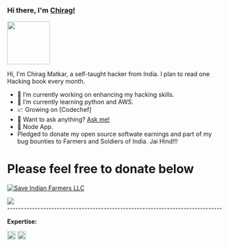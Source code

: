 ### Hi there, I'm [Chirag!](https://chiragmatkar.github.io) 
<img src="https://media.giphy.com/media/EppzaSdmWOtb5KyeJj/giphy.gif" width="100">

Hi, I'm Chirag Matkar, a self-taught hacker from India. I plan to read one Hacking book every month.


- 🔭 I’m currently working on enhancing my hacking skills.
- 🌱 I’m currently learning python and AWS.
- 📈 Growing on [Codechef]
- 💬 Want to ask anything? [Ask me!](https://github.com/chiragmatkar/chiragmatkar/issues)
- 👷 Node App.
-    Pledged to donate my open source softwate earnings and part of my bug bounties to Farmers and Soldiers of India. Jai Hind!!!


# Please feel free to donate below

[![Save Indian Farmers LLC](https://img.shields.io/badge/Donate-PayPal-green.svg)](https://www.paypal.com/donate/?cmd=_s-xclick&hosted_button_id=XN87GF3YCDLME)

<a href="https://github.com/chiragmatkar/github-profile-views-counter">
    <img src="https://komarev.com/ghpvc/?username=chiragmatkar">
</a>
<br>------------------------------------------------------------------------------</br>

**Expertise:**  

<code><img height="20" src="https://upload.wikimedia.org/wikipedia/commons/thumb/9/93/Amazon_Web_Services_Logo.svg/512px-Amazon_Web_Services_Logo.svg.png"></code>
<code><img height="20" src="https://upload.wikimedia.org/wikipedia/commons/thumb/c/c3/Python-logo-notext.svg/768px-Python-logo-notext.svg.png"></code>
